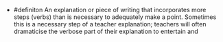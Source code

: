 - #definiton An explanation or piece of writing that incorporates more steps (verbs) than is necessary to adequately make a point. Sometimes this is a necessary step of a teacher explanation; teachers will often dramaticise the verbose part of their explanation to entertain and